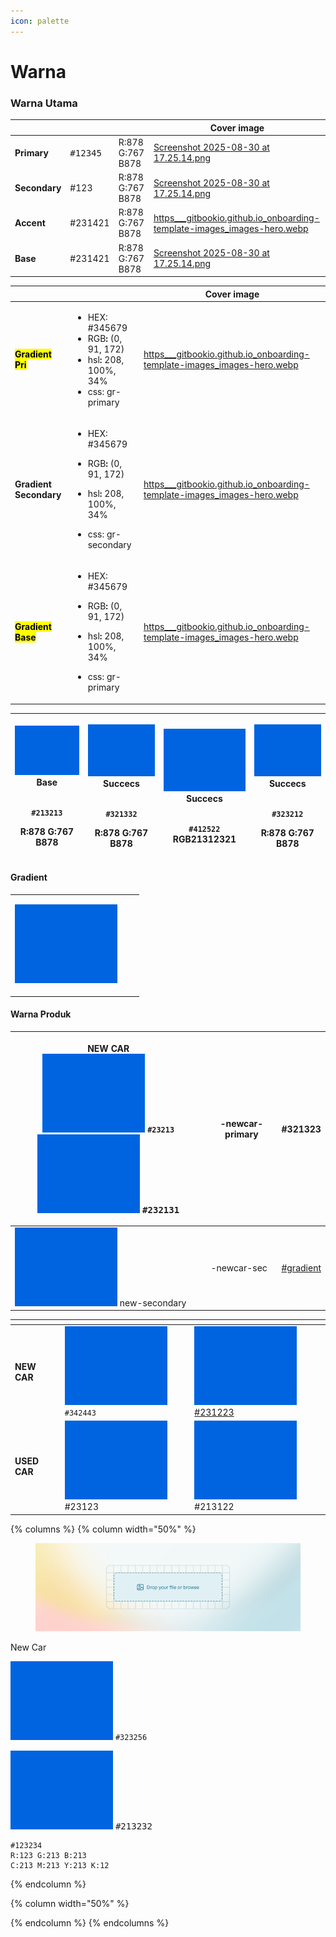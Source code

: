 ```yaml
---
icon: palette
---
```


# Warna

### Warna Utama

<table data-card-size="large" data-view="cards"><thead><tr><th></th><th></th><th></th><th data-hidden data-card-cover data-type="image">Cover image</th></tr></thead><tbody><tr><td><strong>Primary</strong></td><td><kbd>#12345</kbd></td><td>R:878 G:767 B878</td><td><a href="../.gitbook/assets/Screenshot 2025-08-30 at 17.25.14.png">Screenshot 2025-08-30 at 17.25.14.png</a></td></tr><tr><td><strong>Secondary</strong></td><td>#123</td><td>R:878 G:767 B878</td><td><a href="../.gitbook/assets/Screenshot 2025-08-30 at 17.25.14.png">Screenshot 2025-08-30 at 17.25.14.png</a></td></tr><tr><td><strong>Accent</strong></td><td>#231421</td><td>R:878 G:767 B878</td><td><a href="../.gitbook/assets/https___gitbookio.github.io_onboarding-template-images_images-hero.webp">https___gitbookio.github.io_onboarding-template-images_images-hero.webp</a></td></tr><tr><td><strong>Base</strong></td><td>#231421</td><td>R:878 G:767 B878</td><td><a href="../.gitbook/assets/Screenshot 2025-08-30 at 17.25.14.png">Screenshot 2025-08-30 at 17.25.14.png</a></td></tr></tbody></table>

<table data-view="cards"><thead><tr><th></th><th></th><th data-hidden data-card-cover data-type="image">Cover image</th></tr></thead><tbody><tr><td><mark style="color:$primary;"><strong>Gradient Pri</strong></mark></td><td><ul><li>HEX: #345679</li><li>RGB<strong>:</strong> (0, 91, 172)</li><li>hsl<strong>:</strong> 208, 100%, 34%</li><li>css: gr-primary</li></ul></td><td><a href="../.gitbook/assets/https___gitbookio.github.io_onboarding-template-images_images-hero.webp">https___gitbookio.github.io_onboarding-template-images_images-hero.webp</a></td></tr><tr><td><strong>Gradient Secondary</strong></td><td><ul><li>HEX: #345679</li></ul><ul><li>RGB<strong>:</strong> (0, 91, 172)</li></ul><ul><li>hsl<strong>:</strong> 208, 100%, 34%</li></ul><ul><li>css: gr-secondary</li></ul></td><td><a href="../.gitbook/assets/https___gitbookio.github.io_onboarding-template-images_images-hero.webp">https___gitbookio.github.io_onboarding-template-images_images-hero.webp</a></td></tr><tr><td><mark style="color:$primary;"><strong>Gradient Base</strong></mark></td><td><ul><li>HEX: #345679</li></ul><ul><li>RGB<strong>:</strong> (0, 91, 172)</li></ul><ul><li>hsl<strong>:</strong> 208, 100%, 34%</li></ul><ul><li>css: gr-primary</li></ul></td><td><a href="../.gitbook/assets/https___gitbookio.github.io_onboarding-template-images_images-hero.webp">https___gitbookio.github.io_onboarding-template-images_images-hero.webp</a></td></tr></tbody></table>

| <p><img src="../.gitbook/assets/Screenshot 2025-08-30 at 17.25.14.png" alt="" data-size="original"><br><strong>Base</strong></p><p><br><code>#213213</code><br></p><p>R:878 G:767 B878</p> | <p><img src="../.gitbook/assets/Screenshot 2025-08-30 at 17.25.14.png" alt=""><br><strong>Succecs</strong></p><p><br><code>#321332</code></p><p>R:878 G:767 B878</p> | <p><img src="../.gitbook/assets/Screenshot 2025-08-30 at 17.25.14.png" alt=""><br><strong>Succecs</strong></p><p><br><code>#412522</code><br>RGB21312321</p> | <p><img src="../.gitbook/assets/Screenshot 2025-08-30 at 17.25.14.png" alt=""><br><strong>Succecs</strong></p><p><br><code>#323212</code></p><p>R:878 G:767 B878</p> |
| ------------------------------------------------------------------------------------------------------------------------------------------------------------------------------------------ | -------------------------------------------------------------------------------------------------------------------------------------------------------------------- | ------------------------------------------------------------------------------------------------------------------------------------------------------------ | -------------------------------------------------------------------------------------------------------------------------------------------------------------------- |

#### Gradient&#x20;

|                                                                                        |   |   |
| -------------------------------------------------------------------------------------- | - | - |
| <p><img src="../.gitbook/assets/Screenshot 2025-08-30 at 17.25.14.png" alt=""><br></p> |   |   |

#### Warna Produk

| <p><strong>NEW CAR</strong><br><img src="../.gitbook/assets/Screenshot 2025-08-30 at 17.25.14.png" alt="" data-size="line">  <code>#23213</code><img src="../.gitbook/assets/Screenshot 2025-08-30 at 17.25.14.png" alt="" data-size="line"> <kbd>#232131</kbd></p> | -newcar-primary | #321323                                  |
| ------------------------------------------------------------------------------------------------------------------------------------------------------------------------------------------------------------------------------------------------------------------- | --------------- | ---------------------------------------- |
| <img src="../.gitbook/assets/Screenshot 2025-08-30 at 17.25.14.png" alt="" data-size="line"> new-secondary                                                                                                                                                          | -newcar-sec     | [#gradient](warna.md#gradient "mention") |

<table data-view="cards"><thead><tr><th></th><th></th><th></th></tr></thead><tbody><tr><td><strong>NEW CAR</strong></td><td><img src="../.gitbook/assets/Screenshot 2025-08-30 at 17.25.14.png" alt="" data-size="line"> <code>#342443</code></td><td><img src="../.gitbook/assets/Screenshot 2025-08-30 at 17.25.14.png" alt="" data-size="line"> <a data-footnote-ref href="#user-content-fn-1">#231223</a></td></tr><tr><td><strong>USED CAR</strong></td><td><img src="../.gitbook/assets/Screenshot 2025-08-30 at 17.25.14.png" alt="" data-size="line"> #23123</td><td><img src="../.gitbook/assets/Screenshot 2025-08-30 at 17.25.14.png" alt="" data-size="line"> #213122</td></tr></tbody></table>

{% columns %}
{% column width="50%" %}
<figure><img src="../.gitbook/assets/https___gitbookio.github.io_onboarding-template-images_images-hero.webp" alt=""><figcaption></figcaption></figure>

New Car

<img src="../.gitbook/assets/Screenshot 2025-08-30 at 17.25.14.png" alt="" data-size="line">  `#323256`&#x20;

<img src="../.gitbook/assets/Screenshot 2025-08-30 at 17.25.14.png" alt="" data-size="line"> <kbd>#213232</kbd>



```
#123234
R:123 G:213 B:213
C:213 M:213 Y:213 K:12
```
{% endcolumn %}

{% column width="50%" %}

{% endcolumn %}
{% endcolumns %}



[^1]: 12
